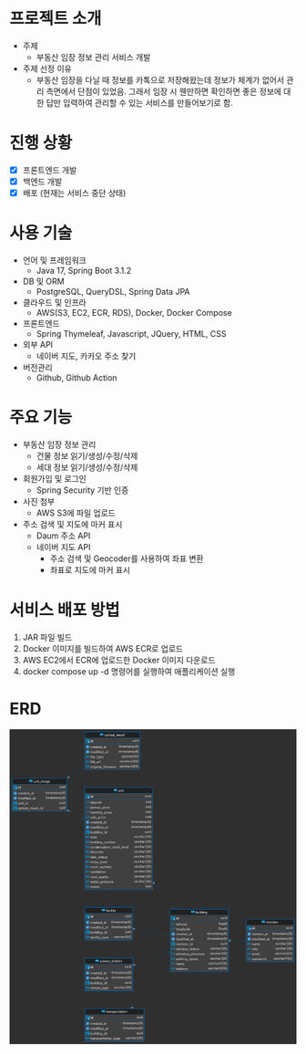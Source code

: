 # 프로젝트 소개

- 주제
    - 부동산 임장 정보 관리 서비스 개발
- 주제 선정 이유
    - 부동산 임장을 다닐 때 정보를 카톡으로 저장해왔는데 정보가 체계가 없어서 관리 측면에서 단점이 있었음. 그래서 임장 시 웬만하면 확인하면 좋은 정보에 대한 답만 입력하여 관리할 수 있는 서비스를
      만들어보기로 함.

# 진행 상황

- [x] 프론트엔드 개발
- [x] 백엔드 개발
- [x] 배포 (현재는 서비스 중단 상태)

# 사용 기술

- 언어 및 프레임워크
    - Java 17, Spring Boot 3.1.2
- DB 및 ORM
    - PostgreSQL, QueryDSL, Spring Data JPA
- 클라우드 및 인프라
    - AWS(S3, EC2, ECR, RDS), Docker, Docker Compose
- 프론트엔드
    - Spring Thymeleaf, Javascript, JQuery, HTML, CSS
- 외부 API
    - 네이버 지도, 카카오 주소 찾기
- 버전관리
    - Github, Github Action

# 주요 기능

- 부동산 임장 정보 관리
    - 건물 정보 읽기/생성/수정/삭제
    - 세대 정보 읽기/생성/수정/삭제
- 회원가입 및 로그인
    - Spring Security 기반 인증
- 사진 첨부
    - AWS S3에 파일 업로드
- 주소 검색 및 지도에 마커 표시
    - Daum 주소 API
    - 네이버 지도 API
        - 주소 검색 및 Geocoder를 사용하여 좌표 변환
        - 좌표로 지도에 마커 표시

# 서비스 배포 방법

1. JAR 파일 빌드
2. Docker 이미지를 빌드하여 AWS ECR로 업로드
3. AWS EC2에서 ECR에 업로드한 Docker 이미지 다운로드
4. docker compose up -d 명령어를 실행하여 애플리케이션 실행

# ERD

![Alt text](image-1.png)

